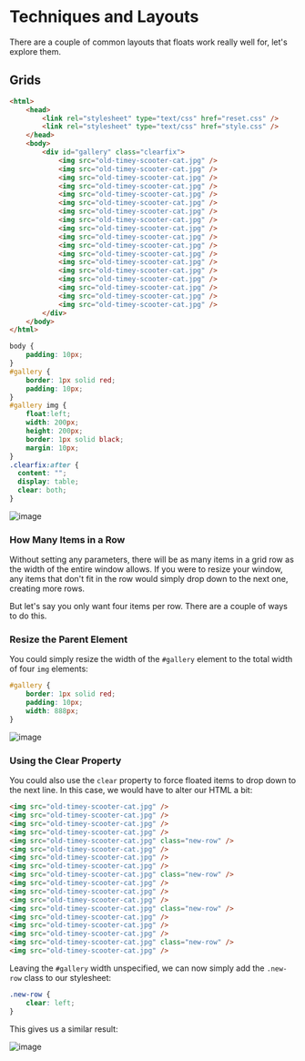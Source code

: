 # Techniques and Layouts

There are a couple of common layouts that floats work really well for, let's explore them.

## Grids

```html
<html>
	<head>
		<link rel="stylesheet" type="text/css" href="reset.css" />
		<link rel="stylesheet" type="text/css" href="style.css" />
	</head>
	<body>
		<div id="gallery" class="clearfix">
			<img src="old-timey-scooter-cat.jpg" />
			<img src="old-timey-scooter-cat.jpg" />
			<img src="old-timey-scooter-cat.jpg" />
			<img src="old-timey-scooter-cat.jpg" />
			<img src="old-timey-scooter-cat.jpg" />
			<img src="old-timey-scooter-cat.jpg" />
			<img src="old-timey-scooter-cat.jpg" />
			<img src="old-timey-scooter-cat.jpg" />
			<img src="old-timey-scooter-cat.jpg" />
			<img src="old-timey-scooter-cat.jpg" />
			<img src="old-timey-scooter-cat.jpg" />
			<img src="old-timey-scooter-cat.jpg" />
			<img src="old-timey-scooter-cat.jpg" />
			<img src="old-timey-scooter-cat.jpg" />
			<img src="old-timey-scooter-cat.jpg" />
			<img src="old-timey-scooter-cat.jpg" />
			<img src="old-timey-scooter-cat.jpg" />
			<img src="old-timey-scooter-cat.jpg" />
		</div>
	</body>
</html>
```

```css
body {
	padding: 10px;
}
#gallery {
	border: 1px solid red;
	padding: 10px;
}
#gallery img {
	float:left;
	width: 200px;
	height: 200px;
	border: 1px solid black;
	margin: 10px;
}
.clearfix:after {
  content: "";
  display: table;
  clear: both;
}
```

![image](http://i.imgur.com/oXwTBQJ.jpg)

### How Many Items in a Row

Without setting any parameters, there will be as many items in a grid row as the width of the entire window allows. If you were to resize your window, any items that don't fit in the row would simply drop down to the next one, creating more rows.

But let's say you only want four items per row. There are a couple of ways to do this.

### Resize the Parent Element

You could simply resize the width of the `#gallery` element to the total width of four `img` elements:

```css
#gallery {
	border: 1px solid red;
	padding: 10px;
	width: 888px;
}
```

![image](http://i.imgur.com/yIlztGQ.png)

### Using the Clear Property

You could also use the `clear` property to force floated items to drop down to the next line. In this case, we would have to alter our HTML a bit:

```html
<img src="old-timey-scooter-cat.jpg" />
<img src="old-timey-scooter-cat.jpg" />
<img src="old-timey-scooter-cat.jpg" />
<img src="old-timey-scooter-cat.jpg" />
<img src="old-timey-scooter-cat.jpg" class="new-row" />
<img src="old-timey-scooter-cat.jpg" />
<img src="old-timey-scooter-cat.jpg" />
<img src="old-timey-scooter-cat.jpg" />
<img src="old-timey-scooter-cat.jpg" class="new-row" />
<img src="old-timey-scooter-cat.jpg" />
<img src="old-timey-scooter-cat.jpg" />
<img src="old-timey-scooter-cat.jpg" />
<img src="old-timey-scooter-cat.jpg" class="new-row" />
<img src="old-timey-scooter-cat.jpg" />
<img src="old-timey-scooter-cat.jpg" />
<img src="old-timey-scooter-cat.jpg" />
<img src="old-timey-scooter-cat.jpg" class="new-row" />
<img src="old-timey-scooter-cat.jpg" />
```
Leaving the `#gallery` width unspecified, we can now simply add the `.new-row` class to our stylesheet:

```css
.new-row {
	clear: left;
}
```

This gives us a similar result:

![image](http://i.imgur.com/LnLeUWs.jpg)
